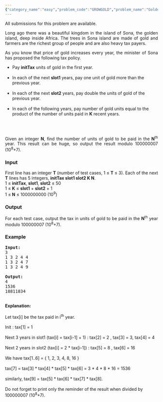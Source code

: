 ```yaml
---
{"category_name":"easy","problem_code":"GROWGOLD","problem_name":"Golden Trees","languages_supported":{"0":"ADA","1":"ASM","2":"BASH","3":"BF","4":"C","5":"C99 strict","6":"CAML","7":"CLOJ","8":"CLPS","9":"CPP 4.3.2","10":"CPP 4.9.2","11":"CPP14","12":"CS2","13":"D","14":"ERL","15":"FORT","16":"FS","17":"GO","18":"HASK","19":"ICK","20":"ICON","21":"JAVA","22":"JS","23":"LISP clisp","24":"LISP sbcl","25":"LUA","26":"NEM","27":"NICE","28":"NODEJS","29":"PAS fpc","30":"PAS gpc","31":"PERL","32":"PERL6","33":"PHP","34":"PIKE","35":"PRLG","36":"PYTH","37":"PYTH 3.4","38":"RUBY","39":"SCALA","40":"SCM guile","41":"SCM qobi","42":"ST","43":"TCL","44":"TEXT","45":"WSPC"},"max_timelimit":4,"source_sizelimit":50000,"problem_author":"flying_ant","problem_tester":"laycurse","date_added":"7-06-2012","tags":{"0":"cook23","1":"easy","2":"flying_ant"},"editorial_url":"http://discuss.codechef.com/problems/GROWGOLD","time":{"view_start_date":1339959680,"submit_start_date":1339959680,"visible_start_date":1339959300,"end_date":1735669800},"layout":"problem"}
---
```

<span class="solution-visible-txt">All submissions for this problem are available.</span><p align="justify">
Long ago there was a beautiful kingdom in the island of Sona, the golden island, deep inside Africa. 
The trees in Sona island are made of gold and farmers are the richest group of people and are also heavy tax payers.

</p><p align="justify">
As you know that price of gold increases every year, the minister of Sona has proposed the following tax policy.
<ul>
<li>Pay <b>initTax</b> units of gold in the first year.<br /><br /></li>
<li>In each of the next <b>slot1</b> years, pay one unit of gold more than the previous year.<br /><br /></li>
<li>In each of the next <b>slot2</b> years, pay double the units of gold of the previous year.<br /><br /></li>
<li>In each of the following years, pay number of gold units equal to the product of the number of units paid in <b>K</b> recent years.<br /><br /></li>
</ul>
<br />
</p><p align="justify">
Given an integer <b>N</b>, find the number of units of gold to be paid in the <b>N</b><sup>th</sup> year. This result can be huge, so output the result modulo 100000007 (10<sup>8</sup>+7).


<h3>Input</h3>
</p><p align="justify">First line has an integer <b>T</b> (number of test cases, 1 ≤ <b>T</b> ≤ 3). Each of the next <b>T</b> lines has 5 integers, <b>initTax slot1 slot2 K N</b>.<br />
1 ≤ <b>initTax</b>, <b>slot1</b>, <b>slot2</b> ≤ 50<br />
1 ≤ <b>K</b> ≤ <b>slot1</b> + <b>slot2</b> + 1<br />
1 ≤ <b>N</b> ≤ 1000000000 (10<sup>9</sup>)<br />

<h3>Output</h3>
</p><p align="justify">For each test case, output the tax in units of gold to be paid in the <b>N</b><sup>th</sup> year modulo 100000007  (10<sup>8</sup>+7).

<h3>Example</h3>

<pre>
<b>Input:</b>
3
1 3 2 4 4
1 3 2 4 7
1 3 2 4 9

<b>Output:</b>
4
1536
18811834
</pre>
<br />
<b>Explanation:</b><br /><br />
Let tax[i] be the tax paid in i<sup>th</sup> year.<br /><br />
Init : tax[1] = 1<br /><br />
Next 3 years in slot1 (tax[i] = tax[i-1] + 1) : tax[2] = 2 , tax[3] = 3, tax[4] = 4<br /><br />
Next 2 years in slot2 (tax[i] = 2 * tax[i-1]) : tax[5] = 8 , tax[6] = 16<br /><br />
We have tax[1..6] = { 1, 2, 3, 4, 8, 16 }<br /><br />
tax[7] = tax[3] * tax[4] * tax[5] * tax[6] = 3 * 4 * 8 * 16 = 1536<br /><br />
similarly, tax[9] = tax[5] * tax[6] * tax[7] * tax[8].<br /><br />
Do not forget to print only the reminder of the result when divided by 100000007 (10<sup>8</sup>+7).<br /><br />
<br /></p>
